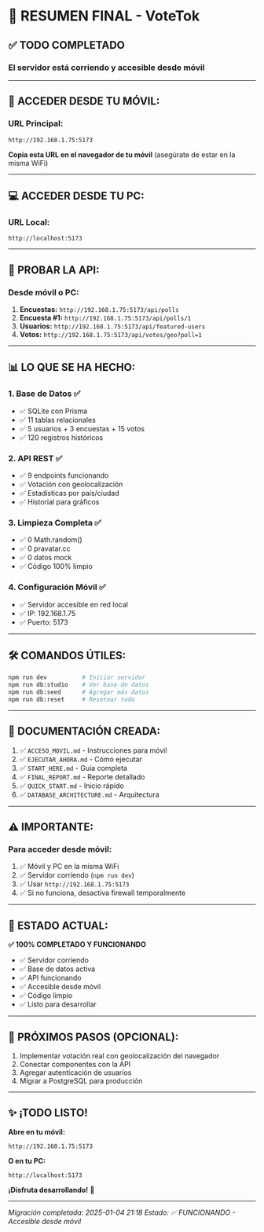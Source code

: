 # 🎉 RESUMEN FINAL - VoteTok

## ✅ TODO COMPLETADO

### **El servidor está corriendo y accesible desde móvil**

---

## 📱 **ACCEDER DESDE TU MÓVIL:**

### **URL Principal:**
```
http://192.168.1.75:5173
```

**Copia esta URL en el navegador de tu móvil** (asegúrate de estar en la misma WiFi)

---

## 💻 **ACCEDER DESDE TU PC:**

### **URL Local:**
```
http://localhost:5173
```

---

## 🧪 **PROBAR LA API:**

### **Desde móvil o PC:**

1. **Encuestas:** `http://192.168.1.75:5173/api/polls`
2. **Encuesta #1:** `http://192.168.1.75:5173/api/polls/1`
3. **Usuarios:** `http://192.168.1.75:5173/api/featured-users`
4. **Votos:** `http://192.168.1.75:5173/api/votes/geo?poll=1`

---

## 📊 **LO QUE SE HA HECHO:**

### **1. Base de Datos ✅**
- ✅ SQLite con Prisma
- ✅ 11 tablas relacionales
- ✅ 5 usuarios + 3 encuestas + 15 votos
- ✅ 120 registros históricos

### **2. API REST ✅**
- ✅ 9 endpoints funcionando
- ✅ Votación con geolocalización
- ✅ Estadísticas por país/ciudad
- ✅ Historial para gráficos

### **3. Limpieza Completa ✅**
- ✅ 0 Math.random()
- ✅ 0 pravatar.cc
- ✅ 0 datos mock
- ✅ Código 100% limpio

### **4. Configuración Móvil ✅**
- ✅ Servidor accesible en red local
- ✅ IP: 192.168.1.75
- ✅ Puerto: 5173

---

## 🛠️ **COMANDOS ÚTILES:**

```bash
npm run dev          # Iniciar servidor
npm run db:studio    # Ver base de datos
npm run db:seed      # Agregar más datos
npm run db:reset     # Resetear todo
```

---

## 📁 **DOCUMENTACIÓN CREADA:**

1. ✅ `ACCESO_MOVIL.md` - Instrucciones para móvil
2. ✅ `EJECUTAR_AHORA.md` - Cómo ejecutar
3. ✅ `START_HERE.md` - Guía completa
4. ✅ `FINAL_REPORT.md` - Reporte detallado
5. ✅ `QUICK_START.md` - Inicio rápido
6. ✅ `DATABASE_ARCHITECTURE.md` - Arquitectura

---

## ⚠️ **IMPORTANTE:**

### **Para acceder desde móvil:**
1. ✅ Móvil y PC en la misma WiFi
2. ✅ Servidor corriendo (`npm run dev`)
3. ✅ Usar `http://192.168.1.75:5173`
4. ✅ Si no funciona, desactiva firewall temporalmente

---

## 🎯 **ESTADO ACTUAL:**

**✅ 100% COMPLETADO Y FUNCIONANDO**

- ✅ Servidor corriendo
- ✅ Base de datos activa
- ✅ API funcionando
- ✅ Accesible desde móvil
- ✅ Código limpio
- ✅ Listo para desarrollar

---

## 🚀 **PRÓXIMOS PASOS (OPCIONAL):**

1. Implementar votación real con geolocalización del navegador
2. Conectar componentes con la API
3. Agregar autenticación de usuarios
4. Migrar a PostgreSQL para producción

---

## ✨ **¡TODO LISTO!**

**Abre en tu móvil:**
```
http://192.168.1.75:5173
```

**O en tu PC:**
```
http://localhost:5173
```

**¡Disfruta desarrollando!** 🚀

---

*Migración completada: 2025-01-04 21:18*
*Estado: ✅ FUNCIONANDO - Accesible desde móvil*
